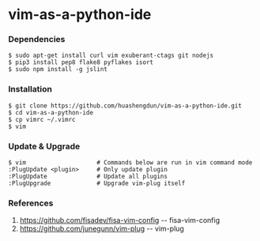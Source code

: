 # vim-as-a-python-ide

### Dependencies
```
$ sudo apt-get install curl vim exuberant-ctags git nodejs
$ pip3 install pep8 flake8 pyflakes isort
$ sudo npm install -g jslint
```

### Installation
```
$ git clone https://github.com/huashengdun/vim-as-a-python-ide.git
$ cd vim-as-a-python-ide
$ cp vimrc ~/.vimrc
$ vim
```

### Update & Upgrade
```
$ vim                    # Commands below are run in vim command mode
:PlugUpdate <plugin>     # Only update plugin
:PlugUpdate              # Update all plugins
:PlugUpgrade             # Upgrade vim-plug itself
```

### References
1. https://github.com/fisadev/fisa-vim-config -- fisa-vim-config
1. https://github.com/junegunn/vim-plug -- vim-plug

